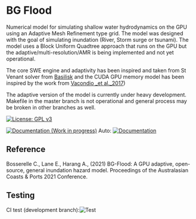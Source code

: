 # BG Flood
Numerical model for simulating shallow water hydrodynamics on the GPU using an Adaptive Mesh Refinement type grid. The model was designed with the goal of simulating inundation (River, Storm surge or tsunami). The model uses a Block Uniform Quadtree approach that runs on the GPU but the adaptive/multi-resolution/AMR is being implemented and not yet operational.

The core SWE engine and adaptivity has been inspired and taken from St Venant solver from [Basilisk](http://basilisk.fr/) and the CUDA GPU memory model has been inspired by the work from [Vacondio _et al._2017](https://dl.acm.org/citation.cfm?id=3031292))

The adaptive version of the model is currently under heavy development. Makefile in the master branch is not operational and general process may be broken in other branches as well. 



[![License: GPL v3](https://img.shields.io/badge/License-GPL%20v3-brightgreen.svg)](https://www.gnu.org/licenses/gpl-3.0)


[![Documentation (Work in progress)](https://img.shields.io/badge/doc-Doxygen-blue)](https://aliceharang.github.io/)
Auto: [![Documentation](https://img.shields.io/badge/doc-Doxygen-blue)](https://cyprienbosserelle.github.io/BG_Flood/)
## Reference

Bosserelle C., Lane E., Harang A., (2021) BG-Flood: A GPU adaptive, open-source, general inundation hazard model. Proceedings of the Australasian Coasts & Ports 2021 Conference. 


## Testing
CI test (development branch):![Test](https://github.com/CyprienBosserelle/BG_Flood/actions/workflows//main.yml/badge.svg?branch=development)
